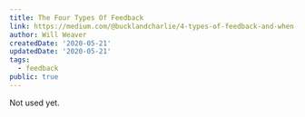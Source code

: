 ```yaml
---
title: The Four Types Of Feedback
link: https://medium.com/@bucklandcharlie/4-types-of-feedback-and-when-to-use-them-b7d10bc02974
author: Will Weaver
createdDate: '2020-05-21'
updatedDate: '2020-05-21'
tags:
  - feedback
public: true
---
```

Not used yet.